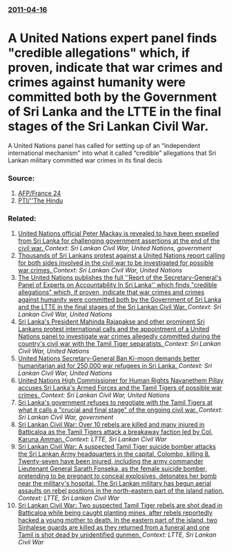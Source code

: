 ### [2011-04-16](/news/2011/04/16/index.md)

# A United Nations expert panel finds "credible allegations" which, if proven, indicate that war crimes and crimes against humanity were committed both by the Government of Sri Lanka and the LTTE in the final stages of the Sri Lankan Civil War. 

A United Nations panel has called for setting up of an “independent international mechanism” into what it called “credible” allegations that Sri Lankan military committed war crimes in its final decis


### Source:

1. [AFP/France 24](http://www.france24.com/en/20110416-leaked-un-report-urges-sri-lanka-war-crimes-probe)
2. [PTI/''The Hindu](http://www.thehindu.com/news/international/article1701700.ece)

### Related:

1. [ United Nations official Peter Mackay is revealed to have been expelled from Sri Lanka for challenging government assertions at the end of the civil war. ](/news/2009/09/12/united-nations-official-peter-mackay-is-revealed-to-have-been-expelled-from-sri-lanka-for-challenging-government-assertions-at-the-end-of-t.md) _Context: Sri Lankan Civil War, United Nations, government_
2. [Thousands of Sri Lankans protest against a United Nations report calling for both sides involved in the civil war to be investigated for possible war crimes. ](/news/2011/05/2/thousands-of-sri-lankans-protest-against-a-united-nations-report-calling-for-both-sides-involved-in-the-civil-war-to-be-investigated-for-pos.md) _Context: Sri Lankan Civil War, United Nations_
3. [The United Nations publishes the full ''Reprt of the Secretary-General's Panel of Experts on Accountability In Sri Lanka'' which finds "credible allegations" which, if proven, indicate that war crimes and crimes against humanity were committed both by the Government of Sri Lanka and the LTTE in the final stages of the Sri Lankan Civil War. ](/news/2011/04/25/the-united-nations-publishes-the-full-reprt-of-the-secretary-general-s-panel-of-experts-on-accountability-in-sri-lanka-which-finds-cred.md) _Context: Sri Lankan Civil War, United Nations_
4. [Sri Lanka's President Mahinda Rajapakse and other prominent Sri Lankans protest international calls and the appointment of a United Nations panel to investigate war crimes allegedly committed during  the country's civil war with the Tamil Tiger separatists. ](/news/2010/06/28/sri-lanka-s-president-mahinda-rajapakse-and-other-prominent-sri-lankans-protest-international-calls-and-the-appointment-of-a-united-nations.md) _Context: Sri Lankan Civil War, United Nations_
5. [ United Nations Secretary-General Ban Ki-moon demands better humanitarian aid for 250,000 war refugees in Sri Lanka. ](/news/2009/05/23/united-nations-secretary-general-ban-ki-moon-demands-better-humanitarian-aid-for-250-000-war-refugees-in-sri-lanka.md) _Context: Sri Lankan Civil War, United Nations_
6. [ United Nations High Commissioner for Human Rights Navanethem Pillay accuses Sri Lanka's Armed Forces and the Tamil Tigers of possible war crimes. ](/news/2009/03/13/united-nations-high-commissioner-for-human-rights-navanethem-pillay-accuses-sri-lanka-s-armed-forces-and-the-tamil-tigers-of-possible-war-c.md) _Context: Sri Lankan Civil War, United Nations_
7. [ Sri Lanka's government refuses to negotiate with the Tamil Tigers at what it calls a "crucial and final stage" of the ongoing civil war. ](/news/2009/02/6/sri-lanka-s-government-refuses-to-negotiate-with-the-tamil-tigers-at-what-it-calls-a-crucial-and-final-stage-of-the-ongoing-civil-war.md) _Context: Sri Lankan Civil War, government_
8. [ Sri Lankan Civil War: Over 10 rebels are killed and many injured in Batticaloa as the Tamil Tigers attack a breakaway faction led by Col. Karuna Amman. ](/news/2006/05/1/sri-lankan-civil-war-p-over-10-rebels-are-killed-and-many-injured-in-batticaloa-as-the-tamil-tigers-attack-a-breakaway-faction-led-by-col.md) _Context: LTTE, Sri Lankan Civil War_
9. [ Sri Lankan Civil War: A suspected Tamil Tiger suicide bomber attacks the Sri Lankan Army headquarters in the capital, Colombo, killing 8. Twenty-seven have been injured, including the army commander Lieutenant General Sarath Fonseka, as the female suicide bomber, pretending to be pregnant to conceal explosives, detonates her bomb near the military's hospital. The Sri Lankan military has begun aerial assaults on rebel positions in the north-eastern part of the island nation. ](/news/2006/04/25/sri-lankan-civil-war-a-suspected-tamil-tiger-suicide-bomber-attacks-the-sri-lankan-army-headquarters-in-the-capital-colombo-killing-8-t.md) _Context: LTTE, Sri Lankan Civil War_
10. [ Sri Lankan Civil War: Two suspected Tamil Tiger rebels are shot dead in Batticaloa while being caught planting mines, after rebels reportedly hacked a young mother to death. In the eastern part of the island, two Sinhalese guards are killed as they returned from a funeral and one Tamil is shot dead by unidentified gunmen. ](/news/2006/04/24/sri-lankan-civil-war-two-suspected-tamil-tiger-rebels-are-shot-dead-in-batticaloa-while-being-caught-planting-mines-after-rebels-reported.md) _Context: LTTE, Sri Lankan Civil War_

